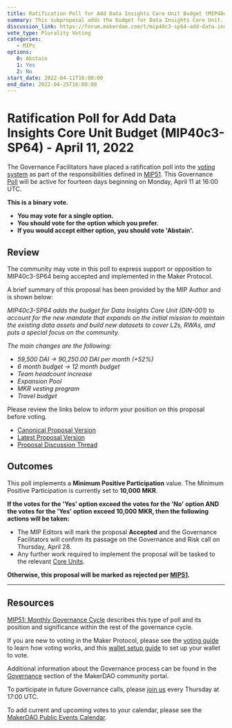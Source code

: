 ```yaml
---
title: Ratification Poll for Add Data Insights Core Unit Budget (MIP40c3-SP64) - April 11, 2022
summary: This subproposal adds the budget for Data Insights Core Unit. It’s a regular monthly budget of 90,250 DAI from May 2022 until April 2023, included.
discussion_link: https://forum.makerdao.com/t/mip40c3-sp64-add-data-insights-core-unit-budget/13791
vote_type: Plurality Voting
categories:
   - MIPs
options:
   0: Abstain
   1: Yes
   2: No
start_date: 2022-04-11T16:00:00
end_date: 2022-04-25T16:00:00
---
```

# Ratification Poll for Add Data Insights Core Unit Budget (MIP40c3-SP64) - April 11, 2022

The Governance Facilitators have placed a ratification poll into the [voting system](https://vote.makerdao.com/polling) as part of the responsibilities defined in [MIP51](https://mips.makerdao.com/mips/details/MIP51). This Governance [Poll](https://community-development.makerdao.com/en/learn/governance/on-chain-gov) will be active for fourteen days beginning on Monday, April 11 at 16:00 UTC.

**This is a binary vote.** 
- **You may vote for a single option.** 
- **You should vote for the option which you prefer.**
- **If you would accept either option, you should vote 'Abstain'.**

## Review

The community may vote in this poll to express support or opposition to MIP40c3-SP64 being accepted and implemented in the Maker Protocol.

A brief summary of this proposal has been provided by the MIP Author and is shown below:

*MIP40c3-SP64 adds the budget for Data Insights Core Unit (DIN-001) to account for the new mandate that expands on the initial mission to maintain the existing data assets and build new datasets to cover L2s, RWAs, and puts a special focus on the community.*

*The main changes are the following:*

- *59,500 DAI → 90,250.00 DAI per month (+52%)*
- *6 month budget → 12 month budget*
- *Team headcount increase*
- *Expansion Pool*
- *MKR vesting program*
- *Travel budget*

Please review the links below to inform your position on this proposal before voting.
* [Canonical Proposal Version](https://github.com/makerdao/mips/blob/eb32509a9aa5eb6549065d9ead21c43d6ca3b6cb/MIP40/MIP40c3-Subproposals/MIP40c3-SP64.md)
* [Latest Proposal Version](https://mips.makerdao.com/mips/details/MIP40c3SP64)
* [Proposal Discussion Thread](https://forum.makerdao.com/t/mip40c3-sp64-add-data-insights-core-unit-budget/13791)

## Outcomes

This poll implements a **Minimum Positive Participation** value. The Minimum Positive Participation is currently set to **10,000 MKR**.

**If the votes for the 'Yes' option exceed the votes for the 'No' option AND the votes for the 'Yes' option exceed 10,000 MKR, then the following actions will be taken:**
* The MIP Editors will mark the proposal **Accepted** and the Governance Facilitators will confirm its passage on the Governance and Risk call on Thursday, April 28.
* Any further work required to implement the proposal will be tasked to the relevant [Core Units](https://mips.makerdao.com/mips/details/MIP38#mip38c2-core-unit-state).

**Otherwise, this proposal will be marked as rejected per [MIP51](https://mips.makerdao.com/mips/details/MIP51#mip51c2-ratification-poll).**

---

## Resources

[MIP51: Monthly Governance Cycle](https://mips.makerdao.com/mips/details/MIP51) describes this type of poll and its position and significance within the rest of the governance cycle.

If you are new to voting in the Maker Protocol, please see the [voting guide](https://community-development.makerdao.com/en/learn/governance/how-voting-works/) to learn how voting works, and this [wallet setup guide](https://community-development.makerdao.com/en/learn/governance/voting-setup/) to set up your wallet to vote.

Additional information about the Governance process can be found in the [Governance](https://community-development.makerdao.com/en/learn/governance) section of the MakerDAO community portal.

To participate in future Governance calls, please [join us](https://github.com/makerdao/community/tree/master/governance/governance-and-risk-meetings) every Thursday at 17:00 UTC.

To add current and upcoming votes to your calendar, please see the [MakerDAO Public Events Calendar](https://calendar.google.com/calendar/embed?src=makerdao.com_3efhm2ghipksegl009ktniomdk%40group.calendar.google.com&ctz=UTC&mode=week&showCalendars=0&showPrint=0).
